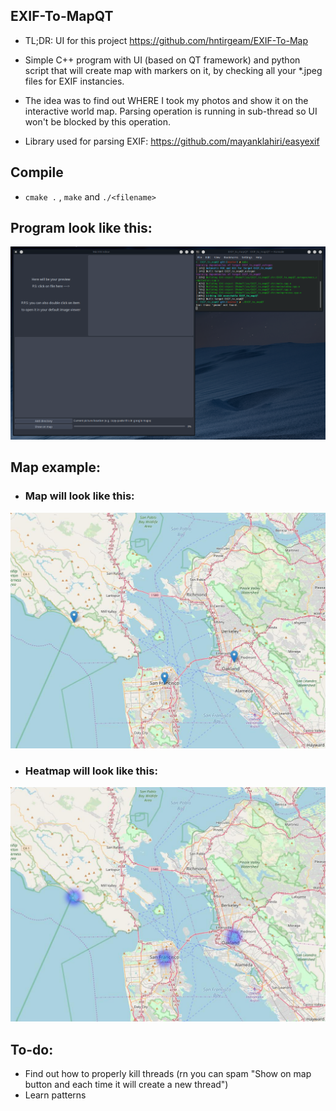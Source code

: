 ## EXIF-To-MapQT

* TL;DR: UI for this project https://github.com/hntirgeam/EXIF-To-Map

* Simple C++ program with UI (based on QT framework) and python script that will create map with markers on it, by checking all your *.jpeg files for EXIF instancies.  

* The idea was to find out WHERE I took my photos and show it on the interactive world map. Parsing operation is running in sub-thread so UI won't be blocked by this operation. 

* Library used for parsing EXIF:  https://github.com/mayanklahiri/easyexif

## Compile
* `cmake .` , `make` and `./<filename>` 

## Program look like this:

![prog](images/image_2020-06-03_14-17-18.png)

## Map example:
* ### Map will look like this:
![example2](images/70820424-b3d6b680-1de9-11ea-9da5-afc15f1b2501.jpg)

* ### Heatmap will look like this:
![example1](images/70820424-b3d6b680-1de9-11ea-9da5-a2fc15f1b2501.jpg)

## To-do: 
* Find out how to properly kill threads (rn you can spam "Show on map button and each time it will create a new thread")
* Learn patterns
